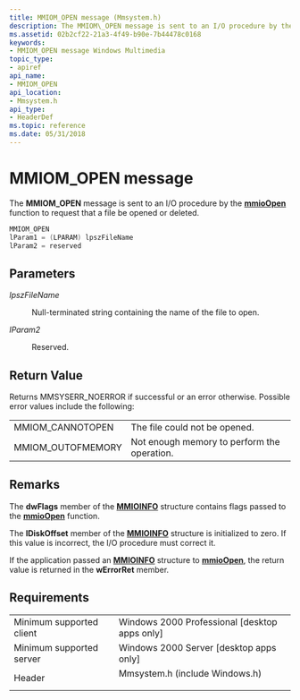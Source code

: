 ```yaml
---
title: MMIOM_OPEN message (Mmsystem.h)
description: The MMIOM\_OPEN message is sent to an I/O procedure by the mmioOpen function to request that a file be opened or deleted.
ms.assetid: 02b2cf22-21a3-4f49-b90e-7b44478c0168
keywords:
- MMIOM_OPEN message Windows Multimedia
topic_type:
- apiref
api_name:
- MMIOM_OPEN
api_location:
- Mmsystem.h
api_type:
- HeaderDef
ms.topic: reference
ms.date: 05/31/2018
---
```


# MMIOM\_OPEN message

The **MMIOM\_OPEN** message is sent to an I/O procedure by the [**mmioOpen**](/windows/win32/api/mmiscapi/nf-mmiscapi-mmioopen) function to request that a file be opened or deleted.


```C++
MMIOM_OPEN 
lParam1 = (LPARAM) lpszFileName 
lParam2 = reserved 
```



## Parameters

<dl> <dt>

<span id="lpszFileName"></span><span id="lpszfilename"></span><span id="LPSZFILENAME"></span>*lpszFileName*
</dt> <dd>

Null-terminated string containing the name of the file to open.

</dd> <dt>

<span id="lParam2"></span><span id="lparam2"></span><span id="LPARAM2"></span>*lParam2*
</dt> <dd>

Reserved.

</dd> </dl>

## Return Value

Returns MMSYSERR\_NOERROR if successful or an error otherwise. Possible error values include the following:



|                    |                                             |
|--------------------|---------------------------------------------|
| MMIOM\_CANNOTOPEN  | The file could not be opened.               |
| MMIOM\_OUTOFMEMORY | Not enough memory to perform the operation. |



 

## Remarks

The **dwFlags** member of the [**MMIOINFO**](/previous-versions//dd757322(v=vs.85)) structure contains flags passed to the [**mmioOpen**](/windows/win32/api/mmiscapi/nf-mmiscapi-mmioopen) function.

The **lDiskOffset** member of the [**MMIOINFO**](/previous-versions//dd757322(v=vs.85)) structure is initialized to zero. If this value is incorrect, the I/O procedure must correct it.

If the application passed an [**MMIOINFO**](/previous-versions//dd757322(v=vs.85)) structure to [**mmioOpen**](/windows/win32/api/mmiscapi/nf-mmiscapi-mmioopen), the return value is returned in the **wErrorRet** member.

## Requirements



|                                     |                                                                                                           |
|-------------------------------------|-----------------------------------------------------------------------------------------------------------|
| Minimum supported client<br/> | Windows 2000 Professional \[desktop apps only\]<br/>                                                |
| Minimum supported server<br/> | Windows 2000 Server \[desktop apps only\]<br/>                                                      |
| Header<br/>                   | <dl> <dt>Mmsystem.h (include Windows.h)</dt> </dl> |



 

